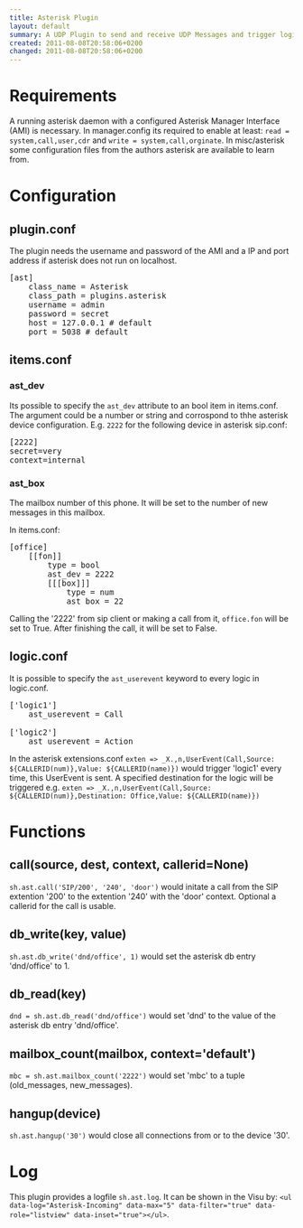 ```yaml
---
title: Asterisk Plugin
layout: default
summary: A UDP Plugin to send and receive UDP Messages and trigger logics.
created: 2011-08-08T20:58:06+0200
changed: 2011-08-08T20:58:06+0200
---
```



Requirements
============
A running asterisk daemon with a configured Asterisk Manager Interface (AMI) is necessary. 
In manager.config its required to enable at least: 
<code>read = system,call,user,cdr</code> and `write = system,call,orginate`.
In misc/asterisk some configuration files from the authors asterisk are available to learn from.

Configuration
=============

## plugin.conf

The plugin needs the username and password of the AMI and a IP and port address if asterisk does not run on localhost. 

<pre>
[ast]
    class_name = Asterisk
    class_path = plugins.asterisk
    username = admin
    password = secret
    host = 127.0.0.1 # default
    port = 5038 # default
</pre>

## items.conf

### ast_dev

Its possible to specify the `ast_dev` attribute to an bool item in items.conf. The argument could be a number or string and corrospond to thhe asterisk device configuration.
E.g. <code>2222</code> for the following device in asterisk sip.conf:
<pre>[2222]
secret=very
context=internal
</pre>

### ast_box
The mailbox number of this phone. It will be set to the number of new messages in this mailbox.

In items.conf:
<pre>
[office]
    [[fon]]
        type = bool
        ast_dev = 2222
        [[[box]]]
            type = num
            ast_box = 22
</pre>

Calling the '2222' from sip client or making a call from it, <code>office.fon</code> will be set to True. After finishing the call, it will be set to False.


## logic.conf

It is possible to specify the `ast_userevent` keyword to every logic in logic.conf.
<pre>
['logic1']
    ast_userevent = Call

['logic2']
    ast_userevent = Action
</pre>

In the asterisk extensions.conf `exten => _X.,n,UserEvent(Call,Source: ${CALLERID(num)},Value: ${CALLERID(name)})` would trigger 'logic1' every time, this UserEvent is sent.
A specified destination for the logic will be triggered e.g. `exten => _X.,n,UserEvent(Call,Source: ${CALLERID(num)},Destination: Office,Value: ${CALLERID(name)})`


Functions
=========

call(source, dest, context, callerid=None)
------------------------------------------
`sh.ast.call('SIP/200', '240', 'door')` would initate a call from the SIP extention '200' to the extention '240' with the 'door' context. Optional a callerid for the call is usable.

db_write(key, value)
--------------------
<code>sh.ast.db_write('dnd/office', 1)</code> would set the asterisk db entry 'dnd/office' to 1.

db_read(key)
------------
<code>dnd = sh.ast.db_read('dnd/office')</code> would set 'dnd' to the value of the asterisk db entry 'dnd/office'.

mailbox_count(mailbox, context='default')
-----------------------------------------
<code>mbc = sh.ast.mailbox_count('2222')</code> would set 'mbc' to a tuple (old_messages, new_messages).

## hangup(device)
`sh.ast.hangup('30')` would close all connections from or to the device '30'.

# Log

This plugin provides a logfile `sh.ast.log`. It can be shown in the Visu by:
`<ul data-log="Asterisk-Incoming" data-max="5" data-filter="true" data-role="listview" data-inset="true"></ul>`.

